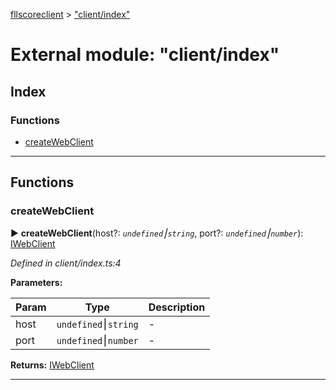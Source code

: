 [fllscoreclient](../README.md) > ["client/index"](../modules/_client_index_.md)



# External module: "client/index"

## Index

### Functions

* [createWebClient](_client_index_.md#createwebclient)



---
## Functions
<a id="createwebclient"></a>

###  createWebClient

► **createWebClient**(host?: *`undefined`⎮`string`*, port?: *`undefined`⎮`number`*): [IWebClient](../interfaces/_shared_interface_.fllscoreclient.iwebclient.md)



*Defined in client/index.ts:4*



**Parameters:**

| Param | Type | Description |
| ------ | ------ | ------ |
| host | `undefined`⎮`string`   |  - |
| port | `undefined`⎮`number`   |  - |





**Returns:** [IWebClient](../interfaces/_shared_interface_.fllscoreclient.iwebclient.md)





___


